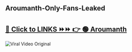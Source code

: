 
 ## Aroumanth-Only-Fans-Leaked

# <h2><a href="https://clipsfans.com/Aroumanth&ref=git">🔗 Click to LINKS ⏩⏩ 👉 🟢 Aroumanth </a></h2>

<a href="https://clipsfans.com/Aroumanth&ref=git" rel="nofollow" data-target="animated-image.originalLink"><img src="https://i.ibb.co.com/xMMVF88/686577567.gif" alt="Viral Video Original" style="max-width: 100%; display: inline-block;" data-target="animated-image.originalImage"></a>
